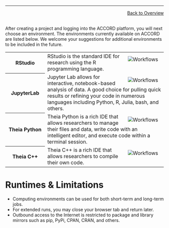 ***

<a href="../" style="float:right;width:100%;text-align:right;margin-bottom:2rem;" class="small">Back to Overview</a>

After creating a project and logging into the ACCORD platform, you will next choose an environment. The environments currently available on ACCORD are listed below. We welcome your suggestions for additional environments to be included in the future.

<table class="table table-striped">
  <tbody>
    <tr>
		<th scope="row" style="width:25%;font-weight:bold;">RStudio</th>
			<td>
				<img src="/images/accord/rstudio.png" alt="Workflows" align="right" style="max-width:40%;padding:10px;" />
                                RStudio is the standard IDE for research using the R programming language. 
			</td>
		</tr>
		<tr>
		<th scope="row" style="width:25%;font-weight:bold;">JupyterLab</th>
			<td>
				<img src="/images/accord/jupyterlab.png" alt="Workflows" align="right" style="max-width:40%;padding:10px;" />
                                Jupyter Lab allows for interactive, notebook-based analysis of data. A good choice for pulling quick results or refining your code in numerous languages including Python, R, Julia, bash, and others.
			</td>
		</tr>
		<tr>
		<th scope="row" style="width:25%;font-weight:bold;">Theia Python</th>
			<td>
				<img src="/images/accord/theia.png" alt="Workflows" align="right" style="max-width:40%;padding:10px;" />
                                Theia Python is a rich IDE that allows researchers to manage their files and data, write code with an intelligent editor, and execute code within a terminal session.
			</td>
		</tr>
                <th scope="row" style="width:25%;font-weight:bold;">Theia C++</th>
                        <td>
                                <img src="/images/accord/c++.png" alt="Workflows" align="right" style="max-width:40%;padding:10px;" />
                                Theia C++ is a rich IDE that allows researchers to compile their own code.
                        </td>
                </tr>
	</tbody>
</table>


# Runtimes & Limitations


- Computing environments can be used for both short-term and long-term jobs.
- For extended runs, you may close your browser tab and return later.
- Outbound access to the Internet is restricted to package and library mirrors such as pip, PyPi, CPAN, CRAN, and others.


